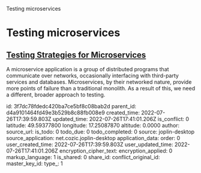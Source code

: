 Testing microservices

# Testing microservices

## [**Testing Strategies for Microservices**](https://dzone.com/articles/testing-strategies-for-microservices)
A microservice application is a group of distributed programs that communicate over networks, occasionally interfacing with third-party services and databases. Microservices, by their networked nature, provide more points of failure than a traditional monolith. As a result of this, we need a different, broader approach to testing.

id: 3f7dc78fdedc420ba7ce5bf8c08bab2d
parent_id: d4a9101464fd49e3b529b8c88fb008e9
created_time: 2022-07-26T17:39:59.803Z
updated_time: 2022-07-26T17:41:01.206Z
is_conflict: 0
latitude: 49.59377800
longitude: 17.25087870
altitude: 0.0000
author: 
source_url: 
is_todo: 0
todo_due: 0
todo_completed: 0
source: joplin-desktop
source_application: net.cozic.joplin-desktop
application_data: 
order: 0
user_created_time: 2022-07-26T17:39:59.803Z
user_updated_time: 2022-07-26T17:41:01.206Z
encryption_cipher_text: 
encryption_applied: 0
markup_language: 1
is_shared: 0
share_id: 
conflict_original_id: 
master_key_id: 
type_: 1